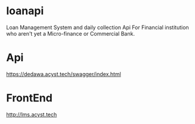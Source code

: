 # loanapi
Loan Management System and daily collection Api For Financial institution who aren't yet a Micro-finance or Commercial Bank. 


# Api
https://dedawa.acyst.tech/swagger/index.html 

# FrontEnd
http://lms.acyst.tech
